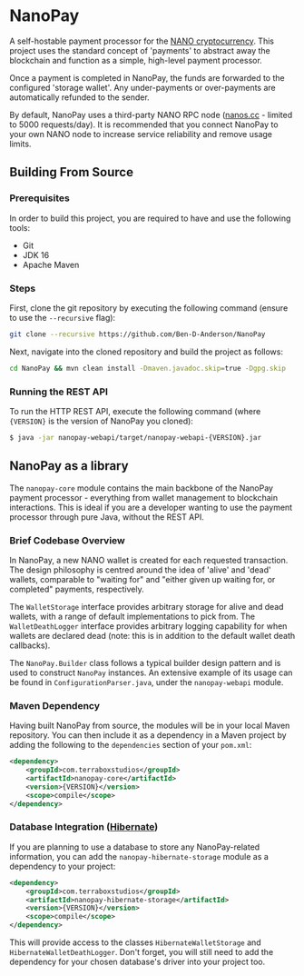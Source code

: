 # NanoPay
A self-hostable payment processor for the [NANO cryptocurrency](https://www.nano.org). This project uses the standard
concept of 'payments' to abstract away the blockchain and function as a simple, high-level payment processor.

Once a payment is completed in NanoPay, the funds are forwarded to the configured 'storage wallet'. Any under-payments
or over-payments are automatically refunded to the sender.

By default, NanoPay uses a third-party NANO RPC node ([nanos.cc](https://api.nanos.cc/) - limited to 5000 requests/day). It
is recommended that you connect NanoPay to your own NANO node to increase service reliability and remove usage limits.

## Building From Source

### Prerequisites

In order to build this project, you are required to have and use the following tools:
- Git
- JDK 16
- Apache Maven

### Steps

First, clone the git repository by executing the following command (ensure to use the `--recursive` flag):
```bash
git clone --recursive https://github.com/Ben-D-Anderson/NanoPay
```
Next, navigate into the cloned repository and build the project as follows:
```bash
cd NanoPay && mvn clean install -Dmaven.javadoc.skip=true -Dgpg.skip
```

### Running the REST API

To run the HTTP REST API, execute the following command (where `{VERSION}` is the version of NanoPay you cloned):
```bash
$ java -jar nanopay-webapi/target/nanopay-webapi-{VERSION}.jar
```

## NanoPay as a library

The `nanopay-core` module contains the main backbone of the NanoPay payment processor - everything from wallet management
to blockchain interactions. This is ideal if you are a developer wanting to use the payment processor through pure Java,
without the REST API.

### Brief Codebase Overview

In NanoPay, a new NANO wallet is created for each requested transaction. The design philosophy is centred around the
idea of 'alive' and 'dead' wallets, comparable to "waiting for" and "either given up waiting for, or completed"
payments, respectively.

The `WalletStorage` interface provides arbitrary storage for alive and dead wallets, with a range of default
implementations to pick from. The `WalletDeathLogger` interface provides arbitrary logging capability for when wallets
are declared dead (note: this is in addition to the default wallet death callbacks).

The `NanoPay.Builder` class follows a typical builder design pattern and is used to construct `NanoPay` instances. An
extensive example of its usage can be found in `ConfigurationParser.java`, under the `nanopay-webapi` module.

### Maven Dependency

Having built NanoPay from source, the modules will be in your local Maven repository. You can then include it as a dependency
in a Maven project by adding the following to the `dependencies` section of your `pom.xml`:
```xml
<dependency>
    <groupId>com.terraboxstudios</groupId>
    <artifactId>nanopay-core</artifactId>
    <version>{VERSION}</version>
    <scope>compile</scope>
</dependency>
```

### Database Integration ([Hibernate](https://en.wikipedia.org/wiki/Hibernate_(framework)))

If you are planning to use a database to store any NanoPay-related information, you can add the `nanopay-hibernate-storage`
module as a dependency to your project:
```xml
<dependency>
    <groupId>com.terraboxstudios</groupId>
    <artifactId>nanopay-hibernate-storage</artifactId>
    <version>{VERSION}</version>
    <scope>compile</scope>
</dependency>
```
This will provide access to the classes `HibernateWalletStorage` and `HibernateWalletDeathLogger`. Don't forget, you
will still need to add the dependency for your chosen database's driver into your project too.